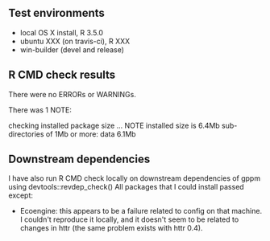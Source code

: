 ## Test environments
* local OS X install, R 3.5.0 
* ubuntu XXX (on travis-ci), R XXX
* win-builder (devel and release) 

## R CMD check results
There were no ERRORs or WARNINGs. 

There was 1 NOTE:

checking installed package size ... NOTE
  installed size is  6.4Mb
  sub-directories of 1Mb or more:
    data   6.1Mb

## Downstream dependencies
I have also run R CMD check locally on downstream dependencies of gppm using devtools::revdep_check()
All packages that I could install passed except:

* Ecoengine: this appears to be a failure related to config on 
  that machine. I couldn't reproduce it locally, and it doesn't 
  seem to be related to changes in httr (the same problem exists 
  with httr 0.4).

